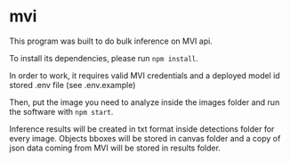 # mvi

This program was built to do bulk inference on MVI api.

To install its dependencies, please run `npm install`.

In order to work, it requires valid MVI credentials and a deployed model id stored .env file (see .env.example)

Then, put the image you need to analyze inside the images folder and run the software with `npm start`.

Inference results will be created in txt format inside detections folder for every image. Objects bboxes will be stored in canvas folder and a copy of json data coming from MVI will be stored in results folder.